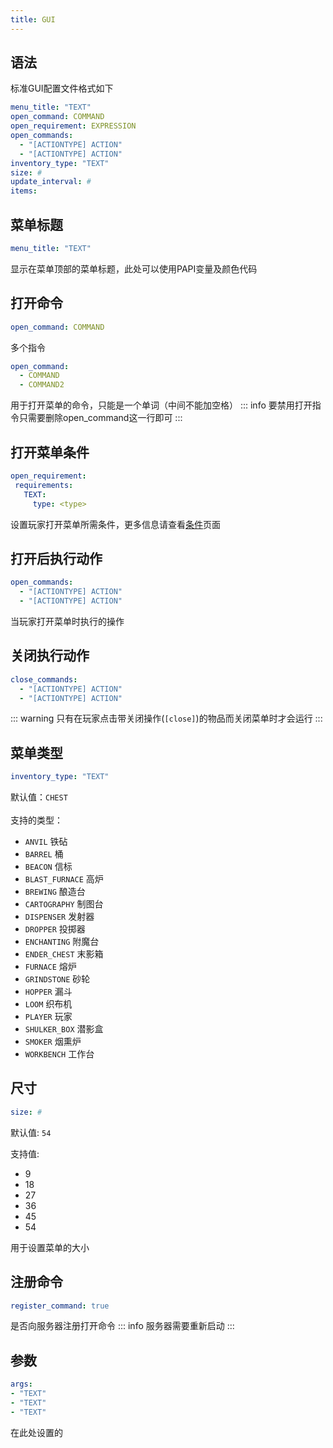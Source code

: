 ```yaml
---
title: GUI
---
```


## 语法
标准GUI配置文件格式如下
```yaml
menu_title: "TEXT"
open_command: COMMAND
open_requirement: EXPRESSION
open_commands:
  - "[ACTIONTYPE] ACTION"
  - "[ACTIONTYPE] ACTION"
inventory_type: "TEXT"
size: #
update_interval: #
items:
```

## 菜单标题
```yaml
menu_title: "TEXT"
```
显示在菜单顶部的菜单标题，此处可以使用PAPI变量及颜色代码

## 打开命令
```yaml
open_command: COMMAND
```

多个指令
```yaml
open_command:
  - COMMAND
  - COMMAND2
```

用于打开菜单的命令，只能是一个单词（中间不能加空格）
::: info 要禁用打开指令只需要删除open_command这一行即可
:::

## 打开菜单条件
```yaml
open_requirement:
 requirements:
   TEXT:
     type: <type>
```
设置玩家打开菜单所需条件，更多信息请查看[条件](#TODO("条件"))页面

## 打开后执行动作
``` yaml
open_commands:
  - "[ACTIONTYPE] ACTION"
  - "[ACTIONTYPE] ACTION"
```
当玩家打开菜单时执行的操作

## 关闭执行动作
``` yaml
close_commands:
  - "[ACTIONTYPE] ACTION"
  - "[ACTIONTYPE] ACTION"
```
::: warning 只有在玩家点击带关闭操作(`[close]`)的物品而关闭菜单时才会运行
:::

## 菜单类型
``` yaml
inventory_type: "TEXT"
```
默认值：`CHEST` <br/><br/>
支持的类型：
- `ANVIL` 铁砧
- `BARREL` 桶
- `BEACON` 信标
- `BLAST_FURNACE` 高炉
- `BREWING` 酿造台
- `CARTOGRAPHY` 制图台
- `DISPENSER` 发射器
- `DROPPER` 投掷器
- `ENCHANTING` 附魔台
- `ENDER_CHEST` 末影箱
- `FURNACE` 熔炉
- `GRINDSTONE` 砂轮
- `HOPPER` 漏斗
- `LOOM` 织布机
- `PLAYER` 玩家
- `SHULKER_BOX` 潜影盒
- `SMOKER` 烟熏炉
- `WORKBENCH` 工作台

## 尺寸
``` yaml
size: #
```
默认值: `54`

支持值: 
- 9
- 18
- 27
- 36
- 45
- 54

用于设置菜单的大小 

## 注册命令
``` yaml
register_command: true
```
是否向服务器注册打开命令
::: info 服务器需要重新启动
:::

## 参数
``` yaml
args:
- "TEXT"
- "TEXT"
- "TEXT"
```
在此处设置的